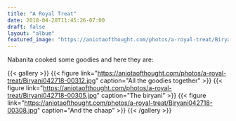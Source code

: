 ```yaml
---
title: "A Royal Treat"
date: 2018-04-28T11:45:26-07:00
draft: false
layout: "album"
featured_image: "https://aniotaofthought.com/photos/a-royal-treat/Biryani042718-00312.jpg"
---
```

Nabanita cooked some goodies and here they are:

{{< gallery >}}
{{< figure link="https://aniotaofthought.com/photos/a-royal-treat/Biryani042718-00312.jpg" caption="All the goodies together" >}}
{{< figure link="https://aniotaofthought.com/photos/a-royal-treat/Biryani042718-00305.jpg" caption="The biryani" >}}
{{< figure link="https://aniotaofthought.com/photos/a-royal-treat/Biryani042718-00308.jpg" caption="And the chaap" >}}
{{< /gallery >}} 